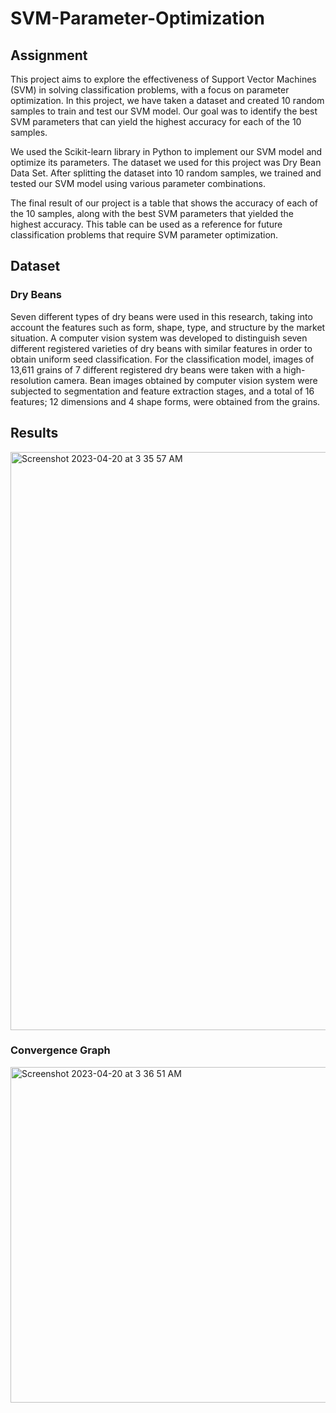 # SVM-Parameter-Optimization


##    Assignment    

This project aims to explore the effectiveness of Support Vector Machines (SVM) in solving classification problems, with a focus on parameter optimization. In this project, we have taken a dataset and created 10 random samples to train and test our SVM model. Our goal was to identify the best SVM parameters that can yield the highest accuracy for each of the 10 samples.

We used the Scikit-learn library in Python to implement our SVM model and optimize its parameters. The dataset we used for this project was Dry Bean Data Set. After splitting the dataset into 10 random samples, we trained and tested our SVM model using various parameter combinations.

The final result of our project is a table that shows the accuracy of each of the 10 samples, along with the best SVM parameters that yielded the highest accuracy. This table can be used as a reference for future classification problems that require SVM parameter optimization.


##    Dataset   
###   Dry Beans      


Seven different types of dry beans were used in this research, taking into account the features such as form, shape, type, and structure by the market situation. A computer vision system was developed to distinguish seven different registered varieties of dry beans with similar features in order to obtain uniform seed classification. For the classification model, images of 13,611 grains of 7 different registered dry beans were taken with a high-resolution camera. Bean images obtained by computer vision system were subjected to segmentation and feature extraction stages, and a total of 16 features; 12 dimensions and 4 shape forms, were obtained from the grains.

##    Results

<img width="925" alt="Screenshot 2023-04-20 at 3 35 57 AM" src="https://user-images.githubusercontent.com/72307339/233210227-df802106-4589-40e1-b3df-c867e7a91a0a.png">


###    Convergence Graph
<img width="537" alt="Screenshot 2023-04-20 at 3 36 51 AM" src="https://user-images.githubusercontent.com/72307339/233210353-b9cb1299-ed86-4a3f-abbb-591bf68dda70.png">
